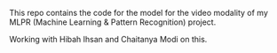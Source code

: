 This repo contains the code for the model for the video modality of my MLPR (Machine Learning & Pattern Recognition) project.

Working with Hibah Ihsan and Chaitanya Modi on this.
